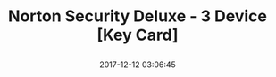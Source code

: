 ---
title: > #shorten me
  Norton Security Deluxe - 3 Device [Key Card]
name: >
  Norton Security Deluxe - 3 Device [Key Card]
date: "2017-12-12 03:06:45"
buy_now: "https://www.amazon.com/Norton-Security-Deluxe-Device-Card/dp/B0144NY8OW?psc=1&SubscriptionId=AKIAIA5RBQIWQVTCUEUQ&tag=coldcutdeals-20&linkCode=xm2&camp=2025&creative=165953&creativeASIN=B0144NY8OW"
description_markdown: >-

  - Norton Security Deluxe secures up to 3 PCs, Macs, iOS & Android devices - A physical activation key code will be mailed to you (select 'PC/Mac Download' option for instant download of activation code). This product is 2018 ready!

  - Antivirus is included, and your protection is always up-to-date to defend against ransomeware, spyware, malware, and unsafe websites, while safeguarding your identity and online transactions

  - Norton consistently outperforms the competition in independent, head-to-head tests; Winner of AV-TEST's coveted Best Protection Award and 39x winner of PC Magazine Editor's Choice Award

  - Please note that if you have an existing Norton subscription, your old subscription days do not get added to this new subscription, so it's best to activate your new subscription when the old one is about to expire

  - Installs in minutes, rated highest in usability, includes unlimited 24/7 access to a Norton technician, and offers a 100% guarantee that helps keep you virus free or your money back!


tweet_id_str: "940417611204055041"
price: "$69.99"
list_price: "$69.99"
deal_price: "$29.99"
you_save: "$40.00 (57%)"
asin: "B0144NY8OW"
image: "https://images-na.ssl-images-amazon.com/images/I/51kG6WgsvOL.jpg"
---